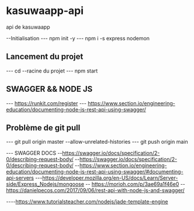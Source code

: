 # kasuwaapp-api
api de kasuwaapp

--Initialisation
--- npm init -y
--- npm i -s express nodemon

## Lancement du projet
--- cd --racine du projet
--- npm start

## SWAGGER && NODE JS

--- https://runkit.com/register
--- https://www.section.io/engineering-education/documenting-node-js-rest-api-using-swagger/

## Problème de git pull

--- git pull origin master --allow-unrelated-histories
--- git push origin main


--- SWAGGER DOCS
--https://swagger.io/docs/specification/2-0/describing-request-body/
--https://swagger.io/docs/specification/2-0/describing-request-body/
--https://www.section.io/engineering-education/documenting-node-js-rest-api-using-swagger/#documenting-api-servers
---https://developer.mozilla.org/en-US/docs/Learn/Server-side/Express_Nodejs/mongoose
-- https://morioh.com/p/3ae69a1f46e0
-- https://danielpecos.com/2017/09/06/rest-api-with-node-js-and-swagger/

----https://www.tutorialsteacher.com/nodejs/jade-template-engine

